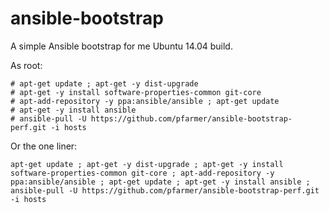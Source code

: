 # ansible-bootstrap

A simple Ansible bootstrap for me Ubuntu 14.04 build.

As root:

    # apt-get update ; apt-get -y dist-upgrade 
    # apt-get -y install software-properties-common git-core
    # apt-add-repository -y ppa:ansible/ansible ; apt-get update
    # apt-get -y install ansible
    # ansible-pull -U https://github.com/pfarmer/ansible-bootstrap-perf.git -i hosts
    

Or the one liner:

    apt-get update ; apt-get -y dist-upgrade ; apt-get -y install software-properties-common git-core ; apt-add-repository -y ppa:ansible/ansible ; apt-get update ; apt-get -y install ansible ; ansible-pull -U https://github.com/pfarmer/ansible-bootstrap-perf.git -i hosts

